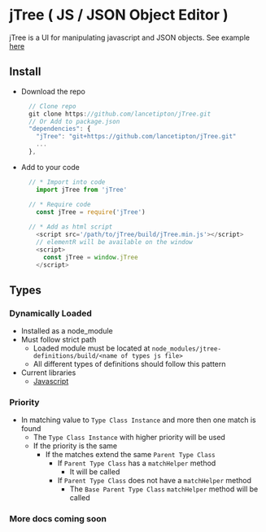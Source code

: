 # jTree ( JS / JSON Object Editor )

jTree is a UI for manipulating javascript and JSON objects. See example [here](https://lancetipton.github.io/jTree/)

## Install

  * Download the repo
    ```js
      // Clone repo
      git clone https://github.com/lancetipton/jTree.git
      // Or Add to package.json
      "dependencies": {
        "jTree": "git+https://github.com/lancetipton/jTree.git"
        ...
      },
    ```
  * Add to your code
    ```js
      // * Import into code
        import jTree from 'jTree'

      // * Require code
        const jTree = require('jTree')
      
      // * Add as html script
        <script src='/path/to/jTree/build/jTree.min.js'></script>
        // elementR will be available on the window 
        <script>
          const jTree = window.jTree
        </script>
    ```

## Types

### Dynamically Loaded

* Installed as a node_module
* Must follow strict path
  * Loaded module must be located at
    `node_modules/jtree-definitions/build/<name of types js file>`
  * All different types of definitions should follow this pattern
* Current libraries
  * [Javascript](https://github.com/lancetipton/jtree-definitions)

### Priority
  * In matching value to `Type Class Instance` and more then one match is found
    * The `Type Class Instance` with higher priority will be used
    * If the priority is the same
      * If the matches extend the same `Parent Type Class`
        * If `Parent Type Class` has a `matchHelper` method
          * It will be called
        * If `Parent Type Class` does not have a `matchHelper` method
          * The `Base Parent Type Class` `matchHelper` method will be called
  

### More docs coming soon